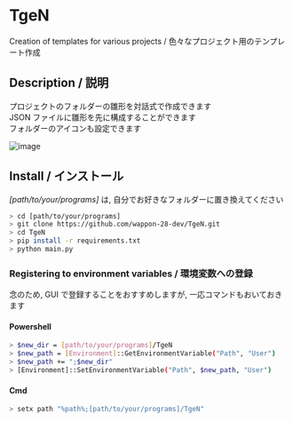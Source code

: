 # TgeN

Creation of templates for various projects / 色々なプロジェクト用のテンプレート作成

## Description / 説明

プロジェクトのフォルダーの雛形を対話式で作成できます  
JSON ファイルに雛形を先に構成することができます  
フォルダーのアイコンも設定できます

![image](https://user-images.githubusercontent.com/86721991/225624188-57b8b5f2-14b9-480d-921c-17de5f0fea80.png)

## Install / インストール

_[path/to/your/programs]_ は, 自分でお好きなフォルダーに置き換えてください

```bash
> cd [path/to/your/programs]
> git clone https://github.com/wappon-28-dev/TgeN.git
> cd TgeN
> pip install -r requirements.txt
> python main.py
```

### Registering to environment variables / 環境変数への登録

念のため, GUI で登録することをおすすめしますが, 一応コマンドもおいておきます

#### Powershell

```bash
> $new_dir = [path/to/your/programs]/TgeN
> $new_path = [Environment]::GetEnvironmentVariable("Path", "User")
> $new_path += ";$new_dir"
> [Environment]::SetEnvironmentVariable("Path", $new_path, "User")
```

#### Cmd

```bash
> setx path "%path%;[path/to/your/programs]/TgeN"
```
